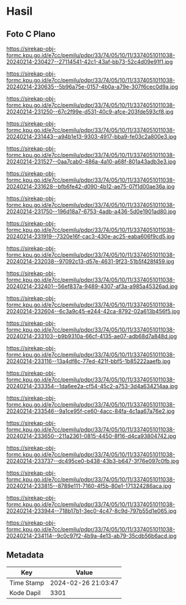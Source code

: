 # Hasil

## Foto C Plano

https://sirekap-obj-formc.kpu.go.id/e7cc/pemilu/pdpr/33/74/05/10/11/3374051011038-20240214-230427--27114541-42c1-43af-bb73-52c4d09e91f1.jpg

https://sirekap-obj-formc.kpu.go.id/e7cc/pemilu/pdpr/33/74/05/10/11/3374051011038-20240214-230635--5b96a75e-0157-4b0a-a79e-307f6cec0d9a.jpg

https://sirekap-obj-formc.kpu.go.id/e7cc/pemilu/pdpr/33/74/05/10/11/3374051011038-20240214-231250--67c2f99e-d531-40c9-afce-203fde593cf8.jpg

https://sirekap-obj-formc.kpu.go.id/e7cc/pemilu/pdpr/33/74/05/10/11/3374051011038-20240214-231443--a94b1e13-9303-4917-bba9-fe03c2a800e3.jpg

https://sirekap-obj-formc.kpu.go.id/e7cc/pemilu/pdpr/33/74/05/10/11/3374051011038-20240214-231527--0aa7cab0-486a-4a10-a68f-801a43adb3e3.jpg

https://sirekap-obj-formc.kpu.go.id/e7cc/pemilu/pdpr/33/74/05/10/11/3374051011038-20240214-231628--bfb6fe42-d090-4b12-ae75-07f1d00ae36a.jpg

https://sirekap-obj-formc.kpu.go.id/e7cc/pemilu/pdpr/33/74/05/10/11/3374051011038-20240214-231750--196d18a7-6753-4adb-a436-5d0e1901ad80.jpg

https://sirekap-obj-formc.kpu.go.id/e7cc/pemilu/pdpr/33/74/05/10/11/3374051011038-20240214-231919--7320e16f-cac3-430e-ac25-eaba606f9cd5.jpg

https://sirekap-obj-formc.kpu.go.id/e7cc/pemilu/pdpr/33/74/05/10/11/3374051011038-20240214-232038--97092c13-d57e-4631-9f23-51b5f428f459.jpg

https://sirekap-obj-formc.kpu.go.id/e7cc/pemilu/pdpr/33/74/05/10/11/3374051011038-20240214-232401--56ef837a-9489-4307-af3a-a985a45326ad.jpg

https://sirekap-obj-formc.kpu.go.id/e7cc/pemilu/pdpr/33/74/05/10/11/3374051011038-20240214-232604--6c3a9c45-e244-42ca-8792-02a613b456f5.jpg

https://sirekap-obj-formc.kpu.go.id/e7cc/pemilu/pdpr/33/74/05/10/11/3374051011038-20240214-233103--b9b9310a-66cf-4135-ae07-adb68d7a848d.jpg

https://sirekap-obj-formc.kpu.go.id/e7cc/pemilu/pdpr/33/74/05/10/11/3374051011038-20240214-233116--13a4df8c-77ed-421f-bbf5-1b85222aaefb.jpg

https://sirekap-obj-formc.kpu.go.id/e7cc/pemilu/pdpr/33/74/05/10/11/3374051011038-20240214-233354--1da6ee2a-cf54-45c2-a753-3d4a634214aa.jpg

https://sirekap-obj-formc.kpu.go.id/e7cc/pemilu/pdpr/33/74/05/10/11/3374051011038-20240214-233546--9a1ce95f-ce60-4acc-84fa-4c1aa67a76e2.jpg

https://sirekap-obj-formc.kpu.go.id/e7cc/pemilu/pdpr/33/74/05/10/11/3374051011038-20240214-233650--211a2361-0815-4450-8f16-d4ca93804742.jpg

https://sirekap-obj-formc.kpu.go.id/e7cc/pemilu/pdpr/33/74/05/10/11/3374051011038-20240214-233737--dc495ce0-b438-43b3-b647-3f76e097c0fb.jpg

https://sirekap-obj-formc.kpu.go.id/e7cc/pemilu/pdpr/33/74/05/10/11/3374051011038-20240214-233815--8789e111-7160-4f5b-80e1-171324286aca.jpg

https://sirekap-obj-formc.kpu.go.id/e7cc/pemilu/pdpr/33/74/05/10/11/3374051011038-20240214-233944--718b17b1-3ec0-4c47-8c9d-797b55d1e065.jpg

https://sirekap-obj-formc.kpu.go.id/e7cc/pemilu/pdpr/33/74/05/10/11/3374051011038-20240214-234114--9c0c97f2-4b9a-4e13-ab79-35cdb56b6acd.jpg


## Metadata

| Key        | Value               |
| ---------- | ------------------- |
| Time Stamp | 2024-02-26 21:03:47 |
| Kode Dapil | 3301                |



